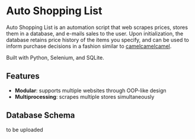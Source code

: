 # Auto Shopping List

Auto Shopping List is an automation script that web scrapes prices, stores them in a database, and e-mails sales to the user. Upon initialization, the database retains price history of the items you specify, and can be used to inform purchase decisions in a fashion similar to [camelcamelcamel](https://www.camelcamelcamel.ca/).

Built with Python, Selenium, and SQLite.

## Features

- **Modular**: supports multiple websites through OOP-like design
- **Multiprocessing**: scrapes multiple stores simultaneously

## Database Schema

to be uploaded
